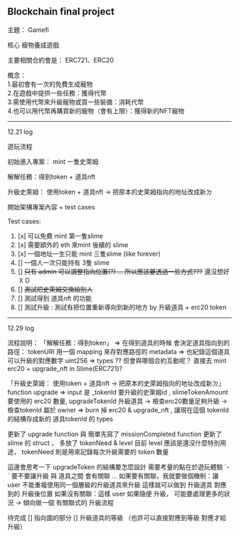 ## Blockchain final project

主題： Gamefi  

核心 寵物養成遊戲  

主要相關合約會是： ERC721、ERC20

概念：  
1.最初會有一次的免費生成寵物   
2.在遊戲中提供一些任務：獲得代幣  
3.需使用代幣來升級寵物或買一些裝備：消耗代幣  
4.也可以用代幣再購買新的寵物（會有上限）：獲得新的NFT寵物  

---

12.21 log  

遊玩流程

初始進入專案： mint 一隻史萊姆  

解解任務：得到token + 道具nft

升級史萊姆： 使用token + 道具nft -> 把原本的史萊姆指向的地址改成新ㄉ

開始架構專案內容 + test cases 

Test cases:  

1. [x] 可以免費 mint 第一隻slime  
2. [x] 需要額外的 eth 來mint 後續的 slime 
3. [x] 一個地址一生只能 mint 三隻slime (like forever)
4. [] 一個人一次只能持有 3隻 slime 
5. [] ~~只有 admin 可以調整指向位置(?) ... 所以應該要透過一些方式???~~ 還沒想好ＸＤ
6. [] ~~測試把史萊姆交換給別人~~
7. [] 測試得到 道具nft 的功能
8. [] 測試升級 : 測試有把位置重新導向到新的地方 by 升級道具 + erc20 token

---

12.29 log

流程說明：
「解解任務：得到token」
=> 在得到道具的時候 會決定道具指向到的路徑： tokenURI
用一個 mapping 來存對應路徑的 metadata => 也紀錄這個道具可以升級的對應數字 uint256 => types 
?? 但會與哪個合約互動呢？ 直接去 mint erc20 + upgrade_nft in Slime(ERC721)?

「升級史萊姆： 使用token + 道具nft -> 把原本的史萊姆指向的地址改成新ㄉ」
function upgrade
=> input 是 _tokenId 要升級的史萊姆id , slimeTokenAmount 要使用的 erc20 數量, upgradeTokenId 升級道具
-> 檢查erc20數量足夠升級
-> 檢查tokenId 屬於 owner
=> burn 掉 erc20 & upgrade_nft , 讓現在這個 tokenId 的結構存成新的 道具tokenId 的 types

更新了 upgrade function 與 簡單先寫了 missionCompleted function 
更新了 slime 的 struct ， 多放了 tokenNeed & level 
目前 level 應該是還沒什麼特別用途， tokenNeed 則是用來記錄每次升級需要的 token 數量

這邊會思考一下 upgradeToken 的結構要怎麼設計
需要考量的點在於遊玩體驗 ˊ-ˋ 
要不要讓升級 與 道具之間 會有關聯 ... 
如果要有關聯，我就要做個機制：讓 user 不能重複使用同一個層級的升級道具來升級 
這樣就可以做到 升級道具 對應到的 升級後位置
如果沒有關聯：這樣 user 如果隨便 升級， 可能要處理更多的狀況
-> 傾向做一個 有關聯式的 升級流程

待完成
[] 指向圖的部分
[] 升級道具的等級 （也許可以直接對應到等級 對應才給升級）
